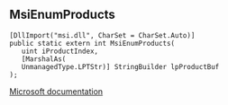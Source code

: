 ## MsiEnumProducts

```
[DllImport("msi.dll", CharSet = CharSet.Auto)]
public static extern int MsiEnumProducts(
   uint iProductIndex,
   [MarshalAs(
   UnmanagedType.LPTStr)] StringBuilder lpProductBuf
);
```

[Microsoft documentation](https://docs.microsoft.com/en-us/windows/win32/api/msi/nf-msi-msienumproductsw)
